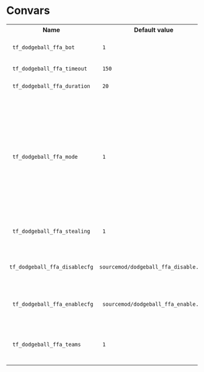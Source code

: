 # Convars

<table>
	<tr>
		<th> Name </th>
		<th> Default value </th>
		<th> Description </th>
	</tr>
	<tr>
		<td><code> tf_dodgeball_ffa_bot </code></td>
		<td><code> 1 </code></td>
		<td> Disable FFA when a bot joins? </td>
	</tr>
	<tr>
		<td><code> tf_dodgeball_ffa_timeout </code></td>
		<td><code> 150 </code></td>
		<td> Vote timeout (in seconds) </td>
	</tr>
	<tr>
		<td><code> tf_dodgeball_ffa_duration </code></td>
		<td><code> 20 </code></td>
		<td> Vote duration (in seconds) </td>
	</tr>
	<tr>
		<td><code> tf_dodgeball_ffa_mode </code></td>
		<td><code> 1 </code></td>
		<td>
			How does changing FFA affect the rockets?<br>
			0 - No effect, wait for the next spawn<br>
			1 - Destroy all active rockets<br>
			2 - Immediately change the rockets to be neutral
		</td>
	</tr>
	<tr>
		<td><code> tf_dodgeball_ffa_stealing </code></td>
		<td><code> 1 </code></td>
		<td> Allow stealing in FFA mode? </td>
	</tr>
	<tr>
		<td><code> tf_dodgeball_ffa_disablecfg </code></td>
		<td><code> sourcemod/dodgeball_ffa_disable.cfg </code></td>
		<td> Config file to execute when disabling FFA mode </td>
	</tr>
	<tr>
		<td><code> tf_dodgeball_ffa_enablecfg </code></td>
		<td><code> sourcemod/dodgeball_ffa_enable.cfg </code></td>
		<td> Config file to execute when enabling FFA mode </td>
	</tr>
	<tr>
		<td><code> tf_dodgeball_ffa_teams </code></td>
		<td><code> 1 </code></td>
		<td> Automatically swap players when a team is empty in FFA mode? </td>
	</tr>
</table>
